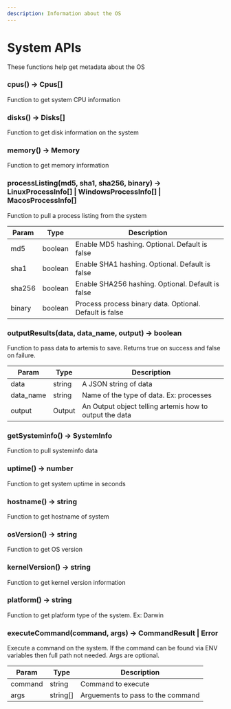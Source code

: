 ```yaml
---
description: Information about the OS
---
```


# System APIs

These functions help get metadata about the OS

### cpus() -> Cpus[]

Function to get system CPU information

### disks() -> Disks[]

Function to get disk information on the system

### memory() -> Memory

Function to get memory information

### processListing(md5, sha1, sha256, binary) -> LinuxProcessInfo[] | WindowsProcessInfo[] | MacosProcessInfo[]

Function to pull a process listing from the system

| Param  | Type    | Description                                             |
| ------ | ------- | ------------------------------------------------------- |
| md5    | boolean | Enable MD5 hashing. Optional. Default is false          |
| sha1   | boolean | Enable SHA1 hashing. Optional. Default is false         |
| sha256 | boolean | Enable SHA256 hashing. Optional. Default is false       |
| binary | boolean | Process process binary data. Optional. Default is false |

### outputResults(data, data_name, output) -> boolean

Function to pass data to artemis to save. Returns true on success and false on
failure.

| Param     | Type   | Description                                             |
| --------- | ------ | ------------------------------------------------------- |
| data      | string | A JSON string of data                                   |
| data_name | string | Name of the type of data. Ex: processes                 |
| output    | Output | An Output object telling artemis how to output the data |

### getSysteminfo() -> SystemInfo

Function to pull systeminfo data

### uptime() -> number

Function to get system uptime in seconds

### hostname() -> string

Function to get hostname of system

### osVersion() -> string

Function to get OS version

### kernelVersion() -> string

Function to get kernel version information

### platform() -> string

Function to get platform type of the system. Ex: Darwin

### executeCommand(command, args) -> CommandResult | Error

Execute a command on the system. If the command can be found via ENV variables
then full path not needed. Args are optional.

| Param   | Type     | Description                       |
| ------- | -------- | --------------------------------- |
| command | string   | Command to execute                |
| args    | string[] | Arguements to pass to the command |
